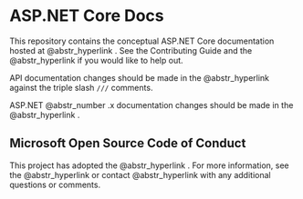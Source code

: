 # ASP.NET Core Docs

This repository contains the conceptual ASP.NET Core documentation hosted at @abstr_hyperlink . See the Contributing Guide and the @abstr_hyperlink if you would like to help out.

API documentation changes should be made in the @abstr_hyperlink against the triple slash `///` comments.

ASP.NET @abstr_number .x documentation changes should be made in the @abstr_hyperlink .

## Microsoft Open Source Code of Conduct

This project has adopted the @abstr_hyperlink . For more information, see the @abstr_hyperlink or contact @abstr_hyperlink with any additional questions or comments.

